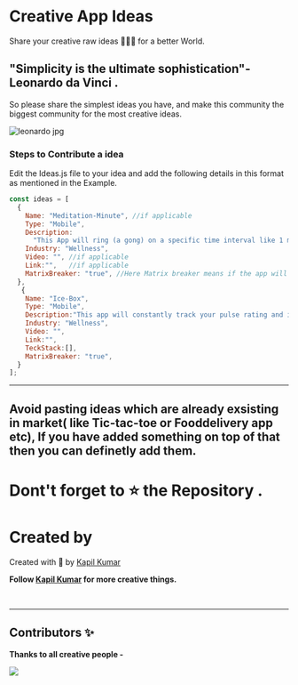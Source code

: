 # Creative App Ideas

Share your creative raw ideas 🤯💡🎨 for a better World. 
## "Simplicity is the ultimate sophistication"-Leonardo da Vinci .

So please share the simplest ideas you have, and make this community the biggest community for the most creative ideas.

![leonardo jpg](https://user-images.githubusercontent.com/100344844/196028251-8ba6c01c-4f5d-4ba5-9f5a-947b832f8b14.jpg)

### Steps to Contribute a idea
Edit the Ideas.js file to your idea and add the following details in this format as mentioned in the Example.

```javascript
const ideas = [
  {
    Name: "Meditation-Minute", //if applicable
    Type: "Mobile",
    Description:
      "This App will ring (a gong) on a specific time interval like 1 minute or 3 minutes, or any other time interval till the time the meditator has to try to focus his/her mind on the meditation object (like breath or any other meditation object) elapses."//As detailed as possible
    Industry: "Wellness",
    Video: "", //if applicable
    Link:"",   //if applicable
    MatrixBreaker: "true", //Here Matrix breaker means if the app will help the user to came out negative Habit patterns Like- addiction, Hatered,lust ,cling to materialism and Take him/her to better control of mind ,Innerpeace ,More awareness ,Minimilism, Warriorness ,Self realisation ,Patience and love etc.
  },
   {
    Name: "Ice-Box", 
    Type: "Mobile",
    Description:"This app will constantly track your pulse rating and if your stressed it the app will suggest you different ideas to calm yourself down or suggest you some activites to do and control your stress.",//As detailed as possible
    Industry: "Wellness",
    Video: "", 
    Link:"",   
    TeckStack:[],  
    MatrixBreaker: "true", 
  }
];
```



***

##  Avoid pasting ideas which are already exsisting in market(  like Tic-tac-toe or Fooddelivery app etc), If you have added something on top of that then you can definetly add them.

<!-- # 📝 Licensed by <img src="https://img.shields.io/github/license/payloadbox/xss-payload-list"> -->
# Dont't forget to ⭐ the Repository .

# Created by
Created with &#129293; by <a href="https://github.com/KapilKumar7" target="_blank">Kapil Kumar</a>

<b>Follow <a href="https://github.com/KapilKumar7" target="_blank">Kapil Kumar</a> for more creative things. 

<br>

***
## Contributors ✨

Thanks to all creative people -

<a href = "https://github.com/KapilKumar7/CreativeAppIdeas/graphs/contributors">
  <img src = "https://contrib.rocks/image?repo=KapilKumar7/CreativeAppIdeas"/>
</a>

